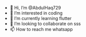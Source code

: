 - 👋 Hi, I’m @AbdulHaq729
- 👀 I’m interested in coding
- 🌱 I’m currently learning flutter
- 💞️ I’m looking to collaborate on sss
- 📫 How to reach me whatsapp

<!---
AbdulHaq729/AbdulHaq729 is a ✨ special ✨ repository because its `README.md` (this file) appears on your GitHub profile.
You can click the Preview link to take a look at your changes.
--->
